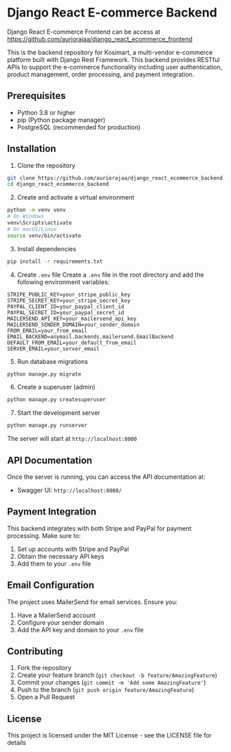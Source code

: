 # Django React E-commerce Backend

Django React E-commerce Frontend can be access at https://github.com/auriorajaa/django_react_ecommerce_frontend

This is the backend repository for Kosimart, a multi-vendor e-commerce platform built with Django Rest Framework. This backend provides RESTful APIs to support the e-commerce functionality including user authentication, product management, order processing, and payment integration.

## Prerequisites

- Python 3.8 or higher
- pip (Python package manager)
- PostgreSQL (recommended for production)

## Installation

1. Clone the repository
```bash
git clone https://github.com/auriorajaa/django_react_ecommerce_backend.git
cd django_react_ecommerce_backend
```

2. Create and activate a virtual environment
```bash
python -m venv venv
# On Windows
venv\Scripts\activate
# On macOS/Linux
source venv/bin/activate
```

3. Install dependencies
```bash
pip install -r requirements.txt
```

4. Create `.env` file
Create a `.env` file in the root directory and add the following environment variables:
```
STRIPE_PUBLIC_KEY=your_stripe_public_key
STRIPE_SECRET_KEY=your_stripe_secret_key
PAYPAL_CLIENT_ID=your_paypal_client_id
PAYPAL_SECRET_ID=your_paypal_secret_id
MAILERSEND_API_KEY=your_mailersend_api_key
MAILERSEND_SENDER_DOMAIN=your_sender_domain
FROM_EMAIL=your_from_email
EMAIL_BACKEND=anymail.backends.mailersend.EmailBackend
DEFAULT_FROM_EMAIL=your_default_from_email
SERVER_EMAIL=your_server_email
```

5. Run database migrations
```bash
python manage.py migrate
```

6. Create a superuser (admin)
```bash
python manage.py createsuperuser
```

7. Start the development server
```bash
python manage.py runserver
```

The server will start at `http://localhost:8000`

## API Documentation

Once the server is running, you can access the API documentation at:
- Swagger UI: `http://localhost:8000/`

## Payment Integration

This backend integrates with both Stripe and PayPal for payment processing. Make sure to:
1. Set up accounts with Stripe and PayPal
2. Obtain the necessary API keys
3. Add them to your `.env` file

## Email Configuration

The project uses MailerSend for email services. Ensure you:
1. Have a MailerSend account
2. Configure your sender domain
3. Add the API key and domain to your `.env` file

## Contributing

1. Fork the repository
2. Create your feature branch (`git checkout -b feature/AmazingFeature`)
3. Commit your changes (`git commit -m 'Add some AmazingFeature'`)
4. Push to the branch (`git push origin feature/AmazingFeature`)
5. Open a Pull Request

## License

This project is licensed under the MIT License - see the LICENSE file for details
